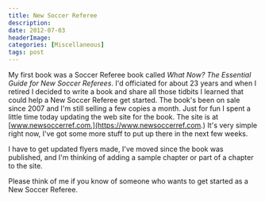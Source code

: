 ```yaml
---
title: New Soccer Referee
description: 
date: 2012-07-03
headerImage: 
categories: [Miscellaneous]
tags: post
---
```


My first book was a Soccer Referee book called _What Now? The Essential Guide for New Soccer Referees_. I'd officiated for about 23 years and when I retired I decided to write a book and share all those tidbits I learned that could help a New Soccer Referee get started. The book's been on sale since 2007 and I'm still selling a few copies a month. Just for fun I spent a little time today updating the web site for the book. The site is at [www.newsoccerref.com.](https://www.newsoccerref.com.) It's very simple right now, I've got some more stuff to put up there in the next few weeks.

I have to get updated flyers made, I've moved since the book was published, and I'm thinking of adding a sample chapter or part of a chapter to the site.

Please think of me if you know of someone who wants to get started as a New Soccer Referee.